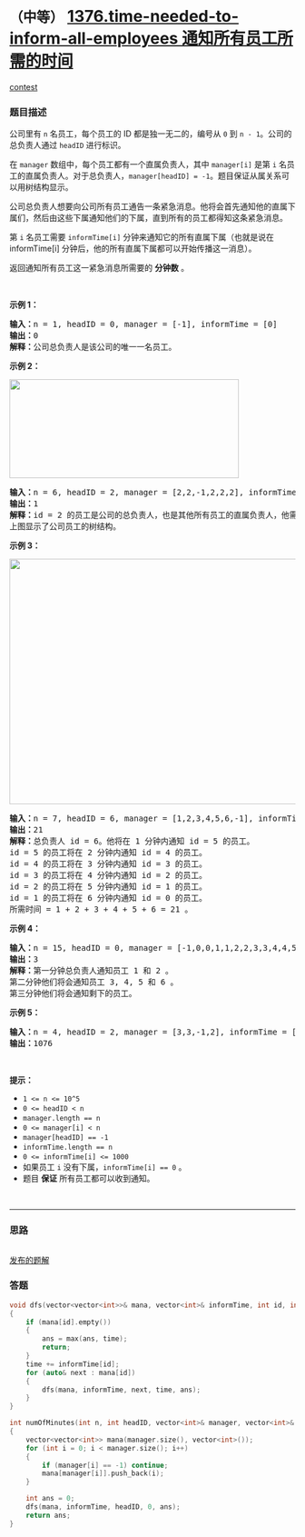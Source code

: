 # `（中等）` [1376.time-needed-to-inform-all-employees 通知所有员工所需的时间](https://leetcode-cn.com/problems/time-needed-to-inform-all-employees/)

[contest](https://leetcode-cn.com/contest/weekly-contest-179/problems/time-needed-to-inform-all-employees/)

### 题目描述
<p>公司里有 <code>n</code> 名员工，每个员工的 ID 都是独一无二的，编号从 <code>0</code> 到 <code>n - 1</code>。公司的总负责人通过 <code>headID</code> 进行标识。</p>
<p>在 <code>manager</code> 数组中，每个员工都有一个直属负责人，其中 <code>manager[i]</code> 是第 <code>i</code> 名员工的直属负责人。对于总负责人，<code>manager[headID] = -1</code>。题目保证从属关系可以用树结构显示。</p>
<p>公司总负责人想要向公司所有员工通告一条紧急消息。他将会首先通知他的直属下属们，然后由这些下属通知他们的下属，直到所有的员工都得知这条紧急消息。</p>
<p>第 <code>i</code> 名员工需要 <code>informTime[i]</code> 分钟来通知它的所有直属下属（也就是说在 informTime[i] 分钟后，他的所有直属下属都可以开始传播这一消息）。</p>
<p>返回通知所有员工这一紧急消息所需要的 <strong>分钟数</strong> 。</p>
<p>&nbsp;</p>
<p><strong>示例 1：</strong></p>
<pre><strong>输入：</strong>n = 1, headID = 0, manager = [-1], informTime = [0]
<strong>输出：</strong>0
<strong>解释：</strong>公司总负责人是该公司的唯一一名员工。
</pre>

<p><strong>示例 2：</strong></p>
<p><img alt="" src="https://assets.leetcode-cn.com/aliyun-lc-upload/uploads/2020/03/08/graph.png" style="height: 174px; width: 404px;"></p>
<pre><strong>输入：</strong>n = 6, headID = 2, manager = [2,2,-1,2,2,2], informTime = [0,0,1,0,0,0]
<strong>输出：</strong>1
<strong>解释：</strong>id = 2 的员工是公司的总负责人，也是其他所有员工的直属负责人，他需要 1 分钟来通知所有员工。
上图显示了公司员工的树结构。
</pre>

<p><strong>示例 3：</strong></p>
<p><img alt="" src="https://assets.leetcode-cn.com/aliyun-lc-upload/uploads/2020/03/08/1730_example_3_5.PNG" style="height: 432px; width: 568px;"></p>
<pre><strong>输入：</strong>n = 7, headID = 6, manager = [1,2,3,4,5,6,-1], informTime = [0,6,5,4,3,2,1]
<strong>输出：</strong>21
<strong>解释：</strong>总负责人 id = 6。他将在 1 分钟内通知 id = 5 的员工。
id = 5 的员工将在 2 分钟内通知 id = 4 的员工。
id = 4 的员工将在 3 分钟内通知 id = 3 的员工。
id = 3 的员工将在 4 分钟内通知 id = 2 的员工。
id = 2 的员工将在 5 分钟内通知 id = 1 的员工。
id = 1 的员工将在 6 分钟内通知 id = 0 的员工。
所需时间 = 1 + 2 + 3 + 4 + 5 + 6 = 21 。
</pre>

<p><strong>示例 4：</strong></p>
<pre><strong>输入：</strong>n = 15, headID = 0, manager = [-1,0,0,1,1,2,2,3,3,4,4,5,5,6,6], informTime = [1,1,1,1,1,1,1,0,0,0,0,0,0,0,0]
<strong>输出：</strong>3
<strong>解释：</strong>第一分钟总负责人通知员工 1 和 2 。
第二分钟他们将会通知员工 3, 4, 5 和 6 。
第三分钟他们将会通知剩下的员工。
</pre>

<p><strong>示例 5：</strong></p>
<pre><strong>输入：</strong>n = 4, headID = 2, manager = [3,3,-1,2], informTime = [0,0,162,914]
<strong>输出：</strong>1076
</pre>

<p>&nbsp;</p>
<p><strong>提示：</strong></p>
<ul>
	<li><code>1 &lt;= n &lt;= 10^5</code></li>
	<li><code>0 &lt;= headID &lt; n</code></li>
	<li><code>manager.length == n</code></li>
	<li><code>0 &lt;= manager[i] &lt; n</code></li>
	<li><code>manager[headID] == -1</code></li>
	<li><code>informTime.length&nbsp;== n</code></li>
	<li><code>0 &lt;= informTime[i] &lt;= 1000</code></li>
	<li>如果员工 <code>i</code> 没有下属，<code>informTime[i] == 0</code> 。</li>
	<li>题目 <strong>保证</strong> 所有员工都可以收到通知。</li>
</ul>

​            

---
### 思路
```

```

[发布的题解](https://leetcode-cn.com/problems/time-needed-to-inform-all-employees/solution/5384-by-ikaruga/)

### 答题
``` C++
void dfs(vector<vector<int>>& mana, vector<int>& informTime, int id, int time, int& ans)
{
	if (mana[id].empty())
	{
		ans = max(ans, time);
		return;
	}
    time += informTime[id];
	for (auto& next : mana[id])
	{
		dfs(mana, informTime, next, time, ans);
	}
}

int numOfMinutes(int n, int headID, vector<int>& manager, vector<int>& informTime) 
{
	vector<vector<int>> mana(manager.size(), vector<int>());
	for (int i = 0; i < manager.size(); i++)
	{
		if (manager[i] == -1) continue;
		mana[manager[i]].push_back(i);
	}

	int ans = 0;
	dfs(mana, informTime, headID, 0, ans);
	return ans;
}
```




